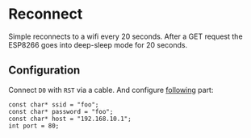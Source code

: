 # Reconnect

Simple reconnects to a wifi every 20 seconds. After a GET request the ESP8266 goes into deep-sleep mode for 20 seconds.

## Configuration

Connect `D0` with `RST` via a cable. And configure [following](https://github.com/DominikHerold/Reconnect/blob/master/reconnect/reconnect.ino#L3-L12) part:

    const char* ssid = "foo";
    const char* password = "foo";
    const char* host = "192.168.10.1";
    int port = 80;

